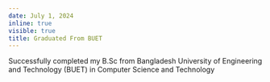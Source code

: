 ```yaml
---
date: July 1, 2024
inline: true
visible: true
title: Graduated From BUET
---
```

<p> Successfully completed my B.Sc from Bangladesh University of Engineering and Technology (BUET) in Computer Science and Technology </p>